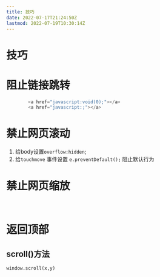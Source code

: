 ```yaml
---
title: 技巧
date: 2022-07-17T21:24:50Z
lastmod: 2022-07-19T10:30:14Z
---
```


# 技巧

# 阻止链接跳转

```JavaScript
        <a href="javascript:void(0);"></a>
        <a href="javascript:;"></a>
```

# 禁止网页滚动

1. 给body设置`overflow:hidden`;
2. 给`touchmove` 事件设置 `e.preventDefault();` 阻止默认行为

# 禁止网页缩放

‍

# 返回顶部

## scroll()方法

`window.scroll(x,y)`
